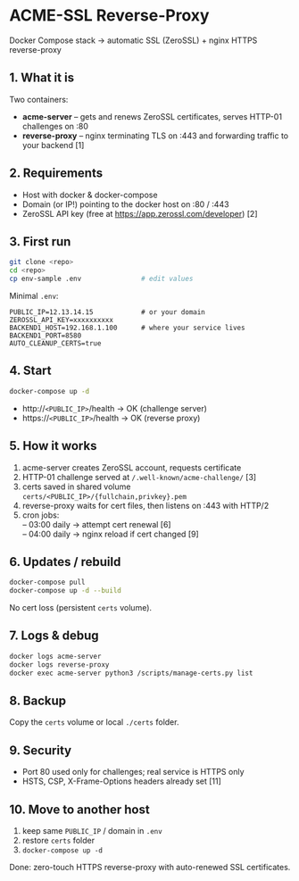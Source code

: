 # ACME-SSL Reverse-Proxy  
Docker Compose stack → automatic SSL (ZeroSSL) + nginx HTTPS reverse-proxy

## 1. What it is
Two containers:  
- **acme-server** – gets and renews ZeroSSL certificates, serves HTTP-01 challenges on :80  
- **reverse-proxy** – nginx terminating TLS on :443 and forwarding traffic to your backend [1]

## 2. Requirements
- Host with docker & docker-compose  
- Domain (or IP!) pointing to the docker host on :80 / :443  
- ZeroSSL API key (free at https://app.zerossl.com/developer) [2]

## 3. First run
```bash
git clone <repo>
cd <repo>
cp env-sample .env               # edit values
```
Minimal `.env`:
```
PUBLIC_IP=12.13.14.15            # or your domain
ZEROSSL_API_KEY=xxxxxxxxxx
BACKEND1_HOST=192.168.1.100      # where your service lives
BACKEND1_PORT=8580
AUTO_CLEANUP_CERTS=true
```

## 4. Start
```bash
docker-compose up -d
```
- http://`<PUBLIC_IP>`/health → OK (challenge server)  
- https://`<PUBLIC_IP>`/health → OK (reverse proxy)

## 5. How it works
1. acme-server creates ZeroSSL account, requests certificate  
2. HTTP-01 challenge served at `/.well-known/acme-challenge/` [3]  
3. certs saved in shared volume `certs/<PUBLIC_IP>/{fullchain,privkey}.pem`  
4. reverse-proxy waits for cert files, then listens on :443 with HTTP/2  
5. cron jobs:  
   – 03:00 daily → attempt cert renewal [6]  
   – 04:00 daily → nginx reload if cert changed [9]

## 6. Updates / rebuild
```bash
docker-compose pull
docker-compose up -d --build
```
No cert loss (persistent `certs` volume).

## 7. Logs & debug
```bash
docker logs acme-server
docker logs reverse-proxy
docker exec acme-server python3 /scripts/manage-certs.py list
```

## 8. Backup
Copy the `certs` volume or local `./certs` folder.

## 9. Security
- Port 80 used only for challenges; real service is HTTPS only  
- HSTS, CSP, X-Frame-Options headers already set [11]

## 10. Move to another host
1. keep same `PUBLIC_IP` / domain in `.env`  
2. restore `certs` folder  
3. `docker-compose up -d`

Done: zero-touch HTTPS reverse-proxy with auto-renewed SSL certificates.
